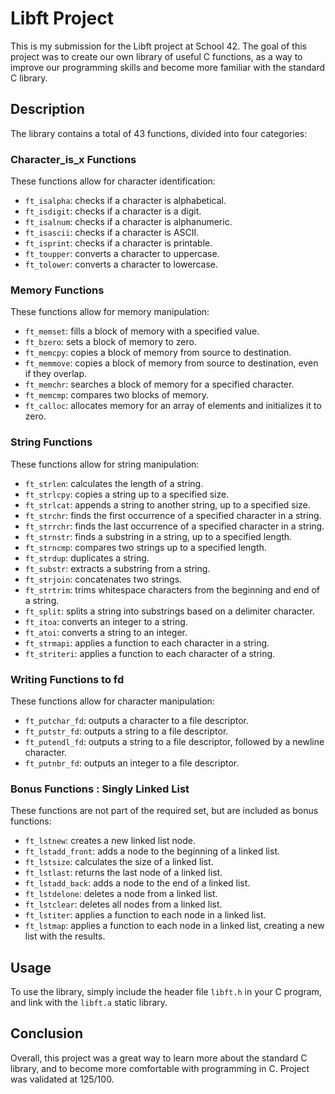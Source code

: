 # Libft Project 

This is my submission for the Libft project at School 42. The goal of this project was to create our own library of useful C functions, as a way to improve our programming skills and become more familiar with the standard C library.

## Description

The library contains a total of 43 functions, divided into four categories:

### Character_is_x Functions

These functions allow for character identification:

- `ft_isalpha`: checks if a character is alphabetical.
- `ft_isdigit`: checks if a character is a digit.
- `ft_isalnum`: checks if a character is alphanumeric.
- `ft_isascii`: checks if a character is ASCII.
- `ft_isprint`: checks if a character is printable.
- `ft_toupper`: converts a character to uppercase.
- `ft_tolower`: converts a character to lowercase.

### Memory Functions

These functions allow for memory manipulation:

- `ft_memset`: fills a block of memory with a specified value.
- `ft_bzero`: sets a block of memory to zero.
- `ft_memcpy`: copies a block of memory from source to destination.
- `ft_memmove`: copies a block of memory from source to destination, even if they overlap.
- `ft_memchr`: searches a block of memory for a specified character.
- `ft_memcmp`: compares two blocks of memory.
- `ft_calloc`: allocates memory for an array of elements and initializes it to zero.

### String Functions 

These functions allow for string manipulation:

- `ft_strlen`: calculates the length of a string.
- `ft_strlcpy`: copies a string up to a specified size.
- `ft_strlcat`: appends a string to another string, up to a specified size.
- `ft_strchr`: finds the first occurrence of a specified character in a string.
- `ft_strrchr`: finds the last occurrence of a specified character in a string.
- `ft_strnstr`: finds a substring in a string, up to a specified length.
- `ft_strncmp`: compares two strings up to a specified length.
- `ft_strdup`: duplicates a string.
- `ft_substr`: extracts a substring from a string.
- `ft_strjoin`: concatenates two strings.
- `ft_strtrim`: trims whitespace characters from the beginning and end of a string.
- `ft_split`: splits a string into substrings based on a delimiter character.
- `ft_itoa`: converts an integer to a string.
- `ft_atoi`: converts a string to an integer.
- `ft_strmapi`: applies a function to each character in a string.
- `ft_striteri`: applies a function to each character of a string.

### Writing Functions to fd

These functions allow for character manipulation:

- `ft_putchar_fd`: outputs a character to a file descriptor.
- `ft_putstr_fd`: outputs a string to a file descriptor.
- `ft_putendl_fd`: outputs a string to a file descriptor, followed by a newline character.
- `ft_putnbr_fd`: outputs an integer to a file descriptor.

### Bonus Functions : Singly Linked List

These functions are not part of the required set, but are included as bonus functions:

- `ft_lstnew`: creates a new linked list node.
- `ft_lstadd_front`: adds a node to the beginning of a linked list.
- `ft_lstsize`: calculates the size of a linked list.
- `ft_lstlast`: returns the last node of a linked list.
- `ft_lstadd_back`: adds a node to the end of a linked list.
- `ft_lstdelone`: deletes a node from a linked list.
- `ft_lstclear`: deletes all nodes from a linked list.
- `ft_lstiter`: applies a function to each node in a linked list.
- `ft_lstmap`: applies a function to each node in a linked list, creating a new list with the results.

## Usage

To use the library, simply include the header file `libft.h` in your C program, and link with the `libft.a` static library.

## Conclusion

Overall, this project was a great way to learn more about the standard C library, and to become more comfortable with programming in C.
Project was validated at 125/100.
